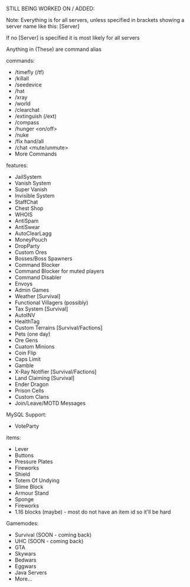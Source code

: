 STILL BEING WORKED ON / ADDED:

Note: Everything is for all servers, unless specified in brackets showing a server name like this: [Server]

If no [Server] is specified it is most likely for all servers

Anything in (These) are command alias

commands:
- /timefly (/tf)
- /killall
- /seedevice
- /hat
- /xray
- /world
- /clearchat
- /extinguish (/ext)
- /compass
- /hunger <on/off>
- /nuke
- /fix hand/all
- /chat <mute/unmute>
- More Commands

features:
- JailSystem
- Vanish System
- Super Vanish
- Invisible System
- StaffChat
- Chest Shop
- WHOIS
- AntiSpam
- AntiSwear
- AutoClearLagg
- MoneyPouch
- DropParty
- Custom Ores
- Bosses/Boss Spawners
- Command Blocker
- Command Blocker for muted players
- Command Disabler
- Envoys
- Admin Games
- Weather [Survival]
- Functional Villagers (possibly)
- Tax System [Survival]
- AutoINV
- HealthTag
- Custom Terrains [Survival/Factions]
- Pets (one day)
- Ore Gens
- Cuatom Minions
- Coin Flip
- Caps Limit
- Gamble
- X-Ray Notifier [Survival/Factions]
- Land Claiming [Survival]
- Ender Dragon
- Prison Cells
- Custom Clans
- Join/Leave/MOTD Messages

MySQL Support:
- VoteParty

items:
- Lever
- Buttons
- Pressure Plates
- Fireworks
- Shield
- Totem Of Undying
- Slime Block
- Armour Stand
- Sponge
- Fireworks
- 1.16 blocks (maybe) - most do not have an item id so it'll be hard

Gamemodes:
- Survival (SOON - coming back)
- UHC (SOON - coming back)
- GTA
- Skywars
- Bedwars
- Eggwars
- Java Servers
- More...

